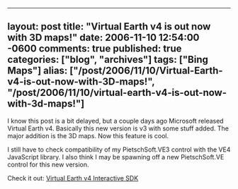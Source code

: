   ---
  layout: post
  title: "Virtual Earth v4 is out now with 3D maps!"
  date: 2006-11-10 12:54:00 -0600
  comments: true
  published: true
  categories: ["blog", "archives"]
  tags: ["Bing Maps"]
  alias: ["/post/2006/11/10/Virtual-Earth-v4-is-out-now-with-3D-maps!", "/post/2006/11/10/virtual-earth-v4-is-out-now-with-3d-maps!"]
  ---
<!-- more -->
<p>
I know this post is a bit delayed, but a couple days ago Microsoft released Virtual Earth v4. Basically this new version is v3 with some stuff added. The major addition is the 3D maps. Now this feature is cool.
</p>
<p>
I still have to check compatibility of my PietschSoft.VE3 control with the VE4 JavaScript library. I also think I may be spawning off a new PietschSoft.VE control for this new version.
</p>
<p>
Check it out: <a href="http://dev.live.com/virtualearth/sdk/">Virtual Earth v4&nbsp;Interactive SDK</a>
</p>
